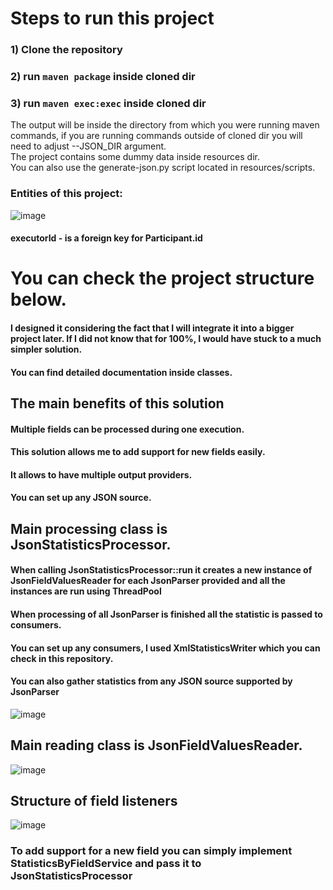 # Steps to run this project 
### 1) Clone the repository
### 2) run ```maven package``` inside cloned dir
### 3) run ```maven exec:exec``` inside cloned dir
The output will be inside the directory from which you were running maven commands, if you are running commands outside of cloned dir you will need to adjust --JSON_DIR argument.<br>
The project contains some dummy data inside resources dir.<br>
You can also use the generate-json.py script located in resources/scripts.

### Entities of this project: 
![image](https://github.com/Lucky1Man/xml-statistics-genetrator/assets/86126779/788b652d-5679-4c8a-8fb8-2a3cc6142b9e)
#### executorId - is a foreign key for Participant.id

# You can check the project structure below.
#### I designed it considering the fact that I will integrate it into a bigger project later. If I did not know that for 100%, I would have stuck to a much simpler solution.
#### You can find detailed documentation inside classes.

## The main benefits of this solution
#### Multiple fields can be processed during one execution.
#### This solution allows me to add support for new fields easily.
#### It allows to have multiple output providers.
#### You can set up any JSON source.

## Main processing class is JsonStatisticsProcessor. 
#### When calling JsonStatisticsProcessor::run it creates a new instance of JsonFieldValuesReader for each JsonParser provided and all the instances are run using ThreadPool
#### When processing of all JsonParser is finished all the statistic is passed to consumers.
#### You can set up any consumers, I used XmlStatisticsWriter which you can check in this repository.
#### You can also gather statistics from any JSON source supported by JsonParser
![image](https://github.com/Lucky1Man/xml-statistics-genetrator/assets/86126779/0f0418df-df49-4b56-93c0-a7f45eb1f480)
## Main reading class is JsonFieldValuesReader.
![image](https://github.com/Lucky1Man/xml-statistics-genetrator/assets/86126779/75c257a6-84a7-4713-8493-7d558a68dd7f)
## Structure of field listeners 
![image](https://github.com/Lucky1Man/xml-statistics-genetrator/assets/86126779/85931422-c999-46b2-ac99-b4fb4d406395)

### To add support for a new field you can simply implement StatisticsByFieldService and pass it to JsonStatisticsProcessor
